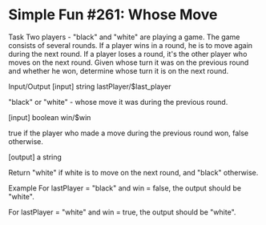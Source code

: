 # Simple Fun #261: Whose Move

Task
Two players - "black" and "white" are playing a game. The game consists of several rounds. If a player wins in a round, he is to move again during the next round. If a player loses a round, it's the other player who moves on the next round. Given whose turn it was on the previous round and whether he won, determine whose turn it is on the next round.

Input/Output
[input] string lastPlayer/$last_player

"black" or "white" - whose move it was during the previous round.

[input] boolean win/$win

true if the player who made a move during the previous round won, false otherwise.

[output] a string

Return "white" if white is to move on the next round, and "black" otherwise.

Example
For lastPlayer = "black" and win = false, the output should be "white".

For lastPlayer = "white" and win = true, the output should be "white".
